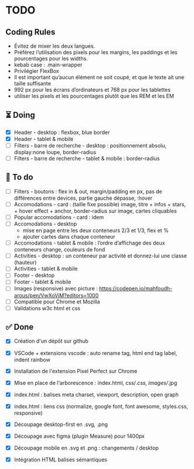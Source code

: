 # TODO

## Coding Rules
- Évitez de mixer les deux langues. 
- Préférez l’utilisation des pixels pour les margins, les paddings et les pourcentages pour les widths.
- kebab case : .main-wrapper
- Privilégier FlexBox
- Il est important qu’aucun élément ne soit coupé, et que le texte ait une taille suffisante
- 992 px pour les écrans d’ordinateurs et 768 px pour les tablettes
- utiliser les pixels et les pourcentages plutôt que les REM et les EM
## ⏳ Doing
- [x] Header - desktop : flexbox, blue border
- [x] Header - tablet & mobile
- [ ] Filters - barre de recherche - desktop  : positionnement absolu, display:none loupe, border-radius
- [ ] Filters - barre de recherche - tablet & mobile : border-radius

## 🎯 To do
- [ ] Filters - boutons : flex in & out,  margin/padding en px, pas de différences entre devices, partie gauche dépasse, :hover
- [ ] Accomodations - card : (taille fixe possible) image, titre + infos + stars, + hover effect + anchor, border-radius sur image, cartes cliquables
- [ ] Popular accomodations - card : idem
- [ ] Accomodations - desktop
    - mise en page entre les deux conteneurs 2/3 et 1/3, flex et %
    - ajouter cartes dans chaque conteneur
- [ ] Accomodations - tablet & mobile : l’ordre d’affichage des deux conteneurs change, couleurs de fond
- [ ] Activities - desktop : un conteneur par activité et donnez-lui une classe (hauteur)
- [ ] Activities - tablet & mobile
- [ ] Footer - desktop
- [ ] Footer - tablet & mobile
- [ ] Images (responsive) avec picture : https://codepen.io/mahfoudh-arous/pen/VwXoVjM?editors=1000 
- [ ] Compatible pour Chrome et Mozilla
- [ ] Validations w3c html et css

## ✅ Done
- [x] Création d'un dépôt sur github
- [x] VSCode + extensions vscode : auto rename tag, html end tag label, indent rainbow
- [x] Installation de l'extension Pixel Perfect sur Chrome
- [x] Mise en place de l'arborescence  : index.html, css/*.css, images/*.jpg
- [x] index.html : balises meta charset, viewport, description, open graph
- [x] index.html : liens css (normalize, google font, font awesome, styles.css, responsive)
- [x] Découpage desktop-first en .svg, .png
- [x] Découpage avec figma (plugin Measure) pour 1400px
- [x] Découpage mobile en .svg et .png : changements / desktop
- [x] Intégration HTML balises sémantiques


